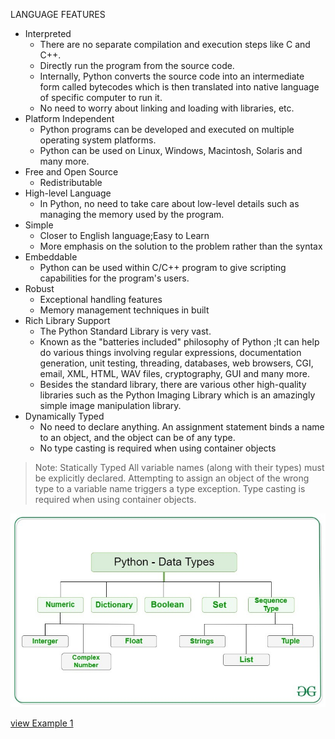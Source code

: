 LANGUAGE FEATURES
 
* Interpreted
    * There are no separate compilation and execution steps like C and C++.
    * Directly run the program from the source code.
    * Internally, Python converts the source code into an intermediate form called bytecodes which is then translated into native language of specific computer to run it.
    * No need to worry about linking and loading with libraries, etc.
* Platform Independent
    * Python programs can be developed and executed on multiple operating system platforms.
    * Python can be used on Linux, Windows, Macintosh, Solaris and many more.
* Free and Open Source
    * Redistributable
* High-level Language
    * In Python, no need to take care about low-level details such as managing the memory used by the program.
* Simple
    * Closer to English language;Easy to Learn
    * More emphasis on the solution to the problem rather than the syntax
* Embeddable
    * Python can be used within C/C++ program to give scripting capabilities for the program's users.
* Robust
    * Exceptional handling features
    * Memory management techniques in built
* Rich Library Support
    * The Python Standard Library is very vast.
    * Known as the "batteries included" philosophy of Python ;It can help do various things involving regular expressions, documentation generation, unit testing, threading, databases, web browsers, CGI, email, XML, HTML, WAV files, cryptography, GUI and many more.
    * Besides the standard library, there are various other high-quality libraries such as the Python Imaging Library which is an amazingly simple image manipulation library.
* Dynamically Typed 
    * No need to declare anything. An assignment statement binds a name to an object, and the object can be of any type.
    * No type casting is  required when using container objects   
 > Note:
Statically Typed
    All variable names (along with their types) must be explicitly declared. Attempting to assign an object of the wrong type to a variable name triggers a type exception.
    Type casting is required when using container objects.   

![alt text](image-1.png)

[view Example 1](./001conditions.py)